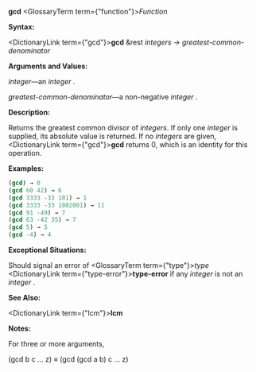 **gcd** <GlossaryTerm  term={"function"}><i>Function</i></GlossaryTerm> 



**Syntax:** 



<DictionaryLink  term={"gcd"}><b>gcd</b></DictionaryLink> &amp;rest *integers → greatest-common-denominator* 



**Arguments and Values:** 



*integer*—an *integer* . 







 



 



*greatest-common-denominator*—a non-negative *integer* . 



**Description:** 



Returns the greatest common divisor of *integers*. If only one *integer* is supplied, its absolute value is returned. If no *integers* are given, <DictionaryLink  term={"gcd"}><b>gcd</b></DictionaryLink> returns 0, which is an identity for this operation. 



**Examples:**
```lisp
(gcd) → 0 
(gcd 60 42) → 6 
(gcd 3333 -33 101) → 1 
(gcd 3333 -33 1002001) → 11 
(gcd 91 -49) → 7 
(gcd 63 -42 35) → 7 
(gcd 5) → 5 
(gcd -4) → 4 
```
**Exceptional Situations:** 



Should signal an error of <GlossaryTerm  term={"type"}><i>type</i></GlossaryTerm> <DictionaryLink  term={"type-error"}><b>type-error</b></DictionaryLink> if any *integer* is not an *integer* . 



**See Also:** 



<DictionaryLink  term={"lcm"}><b>lcm</b></DictionaryLink> 



**Notes:** 



For three or more arguments, 



(gcd b c ... z) *≡* (gcd (gcd a b) c ... z) 



